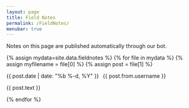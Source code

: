 ```yaml
---
layout: page
title: Field Notes
permalink: /FieldNotes/
menubar: true
---
```


Notes on this page are published automatically through our bot.

<div class="home">
{% assign mydata=site.data.fieldnotes %}
{% for file in mydata %}
{% assign myfilename = file[0] %}
{% assign post = file[1] %}
<p class="post-meta">
    <i class="far fa-calendar-alt" aria-hidden="true"></i>
    <span itemprop="datePublished" intemscope itemtype="http://schema.org/BlogPosting">
    <time datetime="{{ post.date | date: "%b %-d, %Y" }}" itemprop="datePublished">{{ post.date | date: "%b %-d, %Y" }} &thinsp; </time></span>
    <i class="fas fa-user" aria-hidden="true"></i>
    <span itemprop="author" itemscope itemtype="http://schema.org/BlogPosting">
    <span itemprop="author">{{ post.from.username }}</span></span>&thinsp;   
</p>
<p>{{ post.text }}</p>
{% endfor %}
</div>